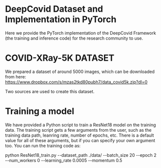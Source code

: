 # DeepCovid Dataset and Implementation in PyTorch

Here we provide the PyTorch implementation of the DeepCovid Framework (the training and inference code) for the research community to use.



# COVID-XRay-5K DATASET
We prepared a dataset of around 5000 images, which can be downloaded from here: https://www.dropbox.com/s/mzas2tkd80pubh7/data_covid5k.zip?dl=0

Two sources are used to create this dataset. 


# Training a model
We have provided a Python script to train a ResNet18 model on the training data. 
The training script gets a few arguments from the user, such as the training data path, leanring rate, number of epochs, etc. There is a default value for all of these arguments, but if you can specify your own argument too. 
You can run the training code as:

python ResNet18_train.py --dataset_path ./data/ --batch_size 20 --epoch 2 --num_workers 0 --learning_rate 0.0005 --momentum 0.5
